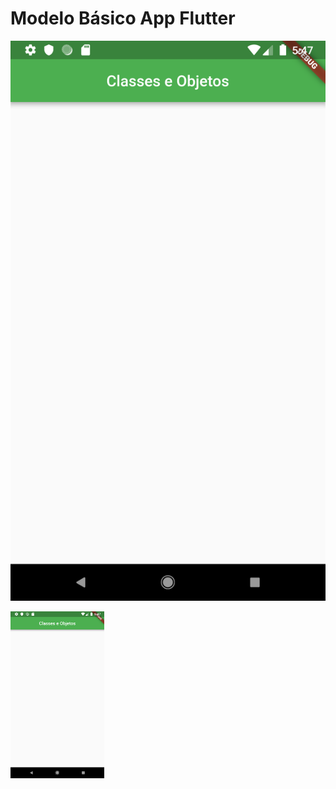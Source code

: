 # Modelo Básico App Flutter

![App](https://github.com/thiagobraddock/senac-android/blob/master/aula4/Screenshot_1560966474.png)

<img src="https://github.com/thiagobraddock/senac-android/blob/master/aula4/Screenshot_1560966474.png" style="width: 150px">
